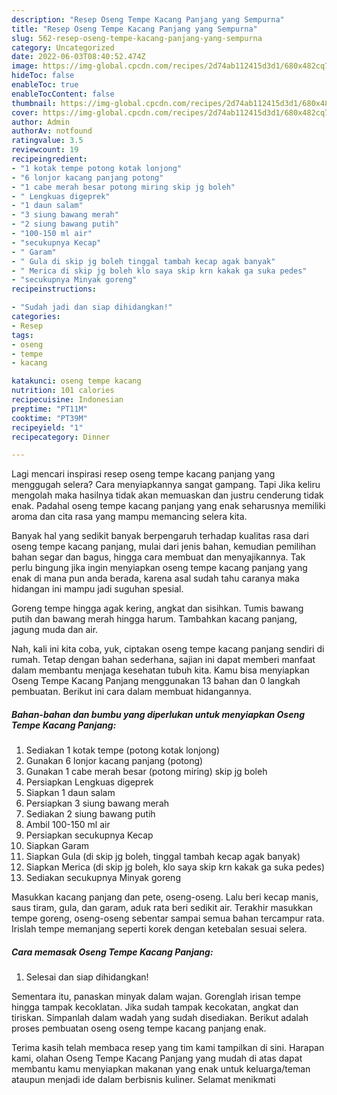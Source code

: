 ```yaml
---
description: "Resep Oseng Tempe Kacang Panjang yang Sempurna"
title: "Resep Oseng Tempe Kacang Panjang yang Sempurna"
slug: 562-resep-oseng-tempe-kacang-panjang-yang-sempurna
category: Uncategorized
date: 2022-06-03T08:40:52.474Z
image: https://img-global.cpcdn.com/recipes/2d74ab112415d3d1/680x482cq70/oseng-tempe-kacang-panjang-foto-resep-utama.jpg
hideToc: false
enableToc: true
enableTocContent: false
thumbnail: https://img-global.cpcdn.com/recipes/2d74ab112415d3d1/680x482cq70/oseng-tempe-kacang-panjang-foto-resep-utama.jpg
cover: https://img-global.cpcdn.com/recipes/2d74ab112415d3d1/680x482cq70/oseng-tempe-kacang-panjang-foto-resep-utama.jpg
author: Admin
authorAv: notfound
ratingvalue: 3.5
reviewcount: 19
recipeingredient:
- "1 kotak tempe potong kotak lonjong"
- "6 lonjor kacang panjang potong"
- "1 cabe merah besar potong miring skip jg boleh"
- " Lengkuas digeprek"
- "1 daun salam"
- "3 siung bawang merah"
- "2 siung bawang putih"
- "100-150 ml air"
- "secukupnya Kecap"
- " Garam"
- " Gula di skip jg boleh tinggal tambah kecap agak banyak"
- " Merica di skip jg boleh klo saya skip krn kakak ga suka pedes"
- "secukupnya Minyak goreng"
recipeinstructions:

- "Sudah jadi dan siap dihidangkan!"
categories:
- Resep
tags:
- oseng
- tempe
- kacang

katakunci: oseng tempe kacang 
nutrition: 101 calories
recipecuisine: Indonesian
preptime: "PT11M"
cooktime: "PT39M"
recipeyield: "1"
recipecategory: Dinner

---
```



Lagi mencari inspirasi resep oseng tempe kacang panjang yang menggugah selera? Cara menyiapkannya sangat gampang. Tapi Jika keliru mengolah maka hasilnya tidak akan memuaskan dan justru cenderung tidak enak. Padahal oseng tempe kacang panjang yang enak seharusnya memiliki aroma dan cita rasa yang mampu memancing selera kita.


Banyak hal yang sedikit banyak berpengaruh terhadap kualitas rasa dari oseng tempe kacang panjang, mulai dari jenis bahan, kemudian pemilihan bahan segar dan bagus, hingga cara membuat dan menyajikannya. Tak perlu bingung jika ingin menyiapkan oseng tempe kacang panjang yang enak di mana pun anda berada, karena asal sudah tahu caranya maka hidangan ini mampu jadi suguhan spesial.

Goreng tempe hingga agak kering, angkat dan sisihkan. Tumis bawang putih dan bawang merah hingga harum. Tambahkan kacang panjang, jagung muda dan air.


Nah, kali ini kita coba, yuk, ciptakan oseng tempe kacang panjang sendiri di rumah. Tetap dengan bahan sederhana, sajian ini dapat memberi manfaat dalam membantu menjaga kesehatan tubuh kita. Kamu bisa menyiapkan Oseng Tempe Kacang Panjang menggunakan 13 bahan dan 0 langkah pembuatan. Berikut ini cara dalam membuat hidangannya.

<!--inarticleads1-->

##### Bahan-bahan dan bumbu yang diperlukan untuk menyiapkan Oseng Tempe Kacang Panjang:

1. Sediakan 1 kotak tempe (potong kotak lonjong)
1. Gunakan 6 lonjor kacang panjang (potong)
1. Gunakan 1 cabe merah besar (potong miring) skip jg boleh
1. Persiapkan  Lengkuas digeprek
1. Siapkan 1 daun salam
1. Persiapkan 3 siung bawang merah
1. Sediakan 2 siung bawang putih
1. Ambil 100-150 ml air
1. Persiapkan secukupnya Kecap
1. Siapkan  Garam
1. Siapkan  Gula (di skip jg boleh, tinggal tambah kecap agak banyak)
1. Siapkan  Merica (di skip jg boleh, klo saya skip krn kakak ga suka pedes)
1. Sediakan secukupnya Minyak goreng


Masukkan kacang panjang dan pete, oseng-oseng. Lalu beri kecap manis, saus tiram, gula, dan garam, aduk rata beri sedikit air. Terakhir masukkan tempe goreng, oseng-oseng sebentar sampai semua bahan tercampur rata. Irislah tempe memanjang seperti korek dengan ketebalan sesuai selera. 

<!--inarticleads2-->

##### Cara memasak Oseng Tempe Kacang Panjang:


1. Selesai dan siap dihidangkan!

Sementara itu, panaskan minyak dalam wajan. Gorenglah irisan tempe hingga tampak kecoklatan. Jika sudah tampak kecokatan, angkat dan tiriskan. Simpanlah dalam wadah yang sudah disediakan. Berikut adalah proses pembuatan oseng oseng tempe kacang panjang enak. 

Terima kasih telah membaca resep yang tim kami tampilkan di sini. Harapan kami, olahan Oseng Tempe Kacang Panjang yang mudah di atas dapat membantu kamu menyiapkan makanan yang enak untuk keluarga/teman ataupun menjadi ide dalam berbisnis kuliner. Selamat menikmati
